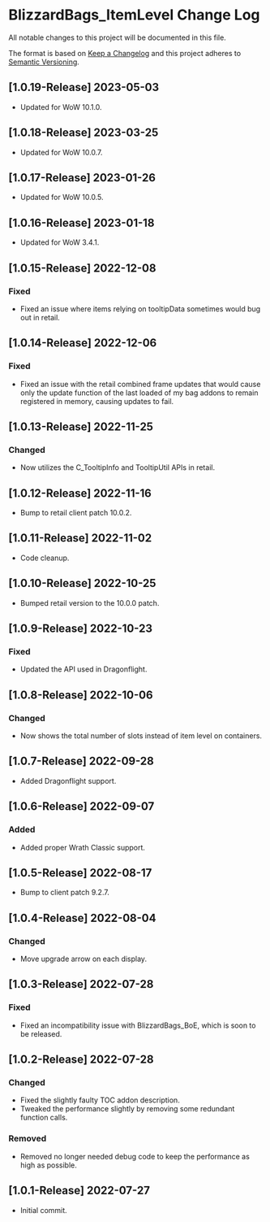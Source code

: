 # BlizzardBags_ItemLevel Change Log
All notable changes to this project will be documented in this file.

The format is based on [Keep a Changelog](http://keepachangelog.com/)
and this project adheres to [Semantic Versioning](http://semver.org/).

## [1.0.19-Release] 2023-05-03
- Updated for WoW 10.1.0.

## [1.0.18-Release] 2023-03-25
- Updated for WoW 10.0.7.

## [1.0.17-Release] 2023-01-26
- Updated for WoW 10.0.5.

## [1.0.16-Release] 2023-01-18
- Updated for WoW 3.4.1.

## [1.0.15-Release] 2022-12-08
### Fixed
- Fixed an issue where items relying on tooltipData sometimes would bug out in retail.

## [1.0.14-Release] 2022-12-06
### Fixed
- Fixed an issue with the retail combined frame updates that would cause only the update function of the last loaded of my bag addons to remain registered in memory, causing updates to fail.

## [1.0.13-Release] 2022-11-25
### Changed
- Now utilizes the C_TooltipInfo and TooltipUtil APIs in retail.

## [1.0.12-Release] 2022-11-16
- Bump to retail client patch 10.0.2.

## [1.0.11-Release] 2022-11-02
- Code cleanup.

## [1.0.10-Release] 2022-10-25
- Bumped retail version to the 10.0.0 patch.

## [1.0.9-Release] 2022-10-23
### Fixed
- Updated the API used in Dragonflight.

## [1.0.8-Release] 2022-10-06
### Changed
- Now shows the total number of slots instead of item level on containers.

## [1.0.7-Release] 2022-09-28
- Added Dragonflight support.

## [1.0.6-Release] 2022-09-07
### Added
- Added proper Wrath Classic support.

## [1.0.5-Release] 2022-08-17
- Bump to client patch 9.2.7.

## [1.0.4-Release] 2022-08-04
### Changed
- Move upgrade arrow on each display.

## [1.0.3-Release] 2022-07-28
### Fixed
- Fixed an incompatibility issue with BlizzardBags_BoE, which is soon to be released.

## [1.0.2-Release] 2022-07-28
### Changed
- Fixed the slightly faulty TOC addon description.
- Tweaked the performance slightly by removing some redundant function calls.

### Removed
- Removed no longer needed debug code to keep the performance as high as possible.

## [1.0.1-Release] 2022-07-27
- Initial commit.
